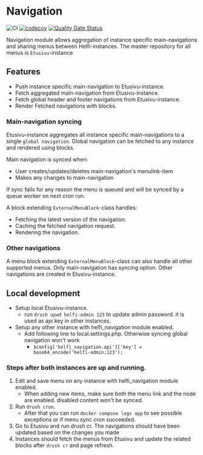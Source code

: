 # Navigation

![CI](https://github.com/City-of-Helsinki/drupal-module-helfi-navigation/workflows/CI/badge.svg)
[![codecov](https://codecov.io/gh/City-of-Helsinki/drupal-module-helfi-navigation/branch/main/graph/badge.svg?token=FQZHJAJYOZ)](https://codecov.io/gh/City-of-Helsinki/drupal-module-helfi-navigation) [![Quality Gate Status](https://sonarcloud.io/api/project_badges/measure?project=City-of-Helsinki_drupal-module-helfi-navigation&metric=alert_status)](https://sonarcloud.io/summary/new_code?id=City-of-Helsinki_drupal-module-helfi-navigation)

Navigation module allows aggregation of instance specific main-navigations and sharing menus between Helfi-instances.
The master repository for all menus is `Etusivu`-instance

## Features

- Push instance specific main-navigation to Etusivu-instance.
- Fetch aggregated main-navigation from Etusivu-instance.
- Fetch global header and footer navigations from Etusivu-instance.
- Render Fetched navigations with blocks.

### Main-navigation syncing

Etusivu-instance aggregates all instance specific main-navigations to a single `global navigation`.
Global navigation can be fetched to any instance and rendered using blocks.

Main navigation is synced when:
- User creates/updates/deletes main-navigation's menulink-item
- Makes any changes to main-navigation

If sync fails for any reason the menu is queued and will be synced by a queue worker on next cron run.

A block extending `ExternalMenuBlock`-class handles:
- Fetching the latest version of the navigation.
- Caching the fetched navigation request.
- Rendering the navigation.

### Other navigations

A menu block extending `ExternalMenuBlock`-class can also handle all other supported menus.
Only main-navigation has syncing option. Other navigations are created in Etusivu-instance.

## Local development

- Setup local Etusivu-instance.
  - run `drush upwd helfi-admin 123` to update admin password. it is used as api key in other instances.
- Setup any other instance with helfi_navigation module enabled.
  - Add following line to local.settings.php. Otherwise syncing global navigation won't work
    - `$config['helfi_navigation.api']['key'] = base64_encode('helfi-admin:123');`

### Steps after both instances are up and running.
1. Edit and save menu on any instance with helfi_navigation module enabled.
   - When adding new items, make sure both the menu link and the node are enabled. disabled content won't be synced.
2. Run `drush cron`.
   - After that you can run `docker compose logs app` to see possible exceptions or if menu sync cron succeeded.
3. Go to Etusivu and run drush cr. The navigations should have been updated
    based on the changes you made
4. Instances should fetch the menus from Etusivu and update the related blocks after `drush cr` and page refresh.

